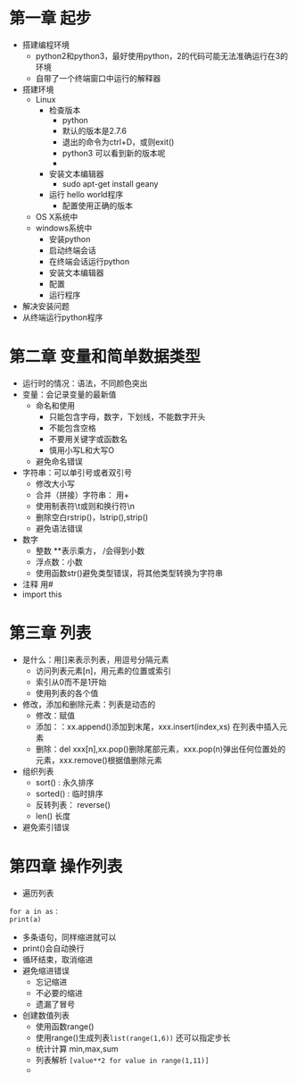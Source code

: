 # 第一章 起步
- 搭建编程环境
  - python2和python3，最好使用python，2的代码可能无法准确运行在3的环境
  - 自带了一个终端窗口中运行的解释器
- 搭建环境
  - Linux
    - 检查版本 
      - python
      - 默认的版本是2.7.6
      - 退出的命令为ctrl+D，或则exit()
      - python3 可以看到新的版本呢
      - 
    - 安装文本编辑器
      - sudo apt-get install geany
    - 运行 hello world程序
      - 配置使用正确的版本
  - OS X系统中
  - windows系统中
    - 安装python
    -  启动终端会话
    -  在终端会话运行python
    -  安装文本编辑器
    -  配置
    -  运行程序
-  解决安装问题
-  从终端运行python程序

# 第二章 变量和简单数据类型

- 运行时的情况：语法，不同颜色突出
- 变量：会记录变量的最新值
  - 命名和使用
    - 只能包含字母，数字，下划线，不能数字开头
    - 不能包含空格
    - 不要用关键字或函数名
    - 慎用小写L和大写O
  - 避免命名错误
- 字符串：可以单引号或者双引号
  - 修改大小写
  - 合并（拼接）字符串： 用+
  - 使用制表符\t或则和换行符\n
  - 删除空白rstrip()，lstrip(),strip()
  - 避免语法错误
- 数字
  - 整数 **表示乘方， /会得到小数
  - 浮点数：小数
  - 使用函数str()避免类型错误，将其他类型转换为字符串
- 注释 用#
- import this

# 第三章 列表
- 是什么：用[]来表示列表，用逗号分隔元素
  - 访问列表元素[n]，用元素的位置或索引
  - 索引从0而不是1开始
  - 使用列表的各个值
- 修改，添加和删除元素：列表是动态的
  - 修改：赋值
  - 添加：：xx.append()添加到末尾，xxx.insert(index,xs) 在列表中插入元素
  - 删除：del xxx[n],xx.pop()删除尾部元素，xxx.pop(n)弹出任何位置处的元素，xxx.remove()根据值删除元素
- 组织列表
  - sort() : 永久排序
  - sorted() : 临时排序
  -  反转列表： reverse()
  -  len() 长度
-  避免索引错误

# 第四章 操作列表
- 遍历列表 

```
for a in as： 
print(a)
```

  - 多条语句，同样缩进就可以
  - print()会自动换行 
  - 循环结束，取消缩进
- 避免缩进错误
  - 忘记缩进
  - 不必要的缩进
  - 遗漏了冒号
- 创建数值列表
  - 使用函数range()
  - 使用range()生成列表`list(range(1,6))` 还可以指定步长
  - 统计计算 min,max,sum
  - 列表解析 `[value**2 for value in range(1,11)]`
  - 




